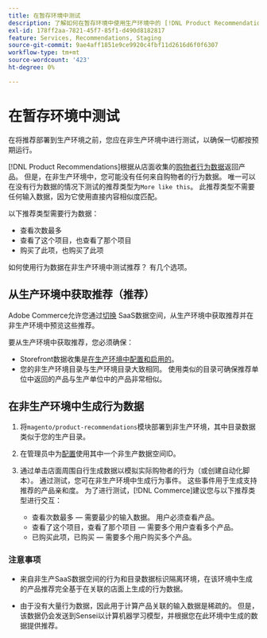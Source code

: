 ```yaml
---
title: 在暂存环境中测试
description: 了解如何在暂存环境中使用生产环境中的 [!DNL Product Recommendations] 进行测试。
exl-id: 178ff2aa-7821-45f7-85f1-d490d8182817
feature: Services, Recommendations, Staging
source-git-commit: 9ae4aff1851e9ce9920c4fbf11d2616d6f0f6307
workflow-type: tm+mt
source-wordcount: '423'
ht-degree: 0%

---
```


# 在暂存环境中测试

在将推荐部署到生产环境之前，您应在非生产环境中进行测试，以确保一切都按预期运行。

[!DNL Product Recommendations]根据从店面收集的[购物者行为数据](behavioral-data.md)返回产品。 但是，在非生产环境中，您可能没有任何来自购物者的行为数据。 唯一可以在没有行为数据的情况下测试的推荐类型为`More like this`。 此推荐类型不需要任何输入数据，因为它使用直接内容相似度匹配。

以下推荐类型需要行为数据：

- 查看次数最多
- 查看了这个项目，也查看了那个项目
- 购买了此项，也购买了此项

如何使用行为数据在非生产环境中测试推荐？ 有几个选项。

## 从生产环境中获取推荐（推荐）

Adobe Commerce允许您通过[切换](settings.md) SaaS数据空间，从生产环境中获取推荐并在非生产环境中预览这些推荐。

要从生产环境中获取推荐，您必须确保：

- Storefront数据收集是[在生产环境中配置和启用的](install-configure.md)。
- 您的非生产环境目录与生产环境目录大致相同。 使用类似的目录可确保推荐单位中返回的产品与生产单位中的产品非常相似。

## 在非生产环境中生成行为数据

1. 将`magento/product-recommendations`模块部署到非生产环境，其中目录数据类似于您的生产目录。

1. 在管理员中为[配置](https://experienceleague.adobe.com/docs/commerce-admin/config/services/saas.html)使用其中一个非生产数据空间ID。

1. 通过单击店面周围自行生成数据以模拟实际购物者的行为（或创建自动化脚本）。 通过测试，您可在非生产环境中生成行为事件。 这些事件用于生成支持推荐的产品亲和度。 为了进行测试，[!DNL Commerce]建议您与以下推荐类型进行交互：

   - 查看次数最多 — 需要最少的输入数据。 用户必须查看产品。
   - 查看了这个项目，查看了那个项目 — 需要多个用户查看多个产品。
   - 已购买此项，已购买 — 需要多个用户购买多个产品。

### 注意事项

- 来自非生产SaaS数据空间的行为和目录数据标识隔离环境，在该环境中生成的产品推荐完全基于在关联的店面上生成的行为数据。

- 由于没有大量行为数据，因此用于计算产品关联的输入数据是稀疏的。 但是，该数据仍会发送到Sensei以计算机器学习模型，并根据您在此环境中生成的数据提供推荐。
